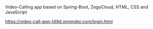 Video-Calling app based on Spring-Boot, ZegoCloud, HTML, CSS and JavaScript

https://video-call-app-t49d.onrender.com/login.html
